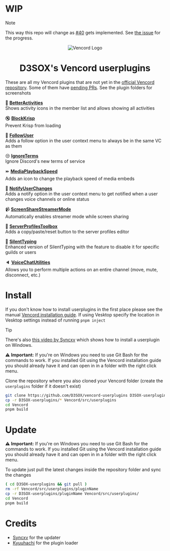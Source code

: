 # WIP

> [!NOTE]
> This way this repo will change as [#40](https://github.com/D3SOX/vencord-userplugins/issues/40) gets implemented. See [the issue](https://github.com/D3SOX/vencord-userplugins/issues/40) for the progress.

<div align="center">

![Vencord Logo](https://github.com/D3SOX/vencord-userplugins/assets/24937357/f5c06f0e-9d8c-4cca-b990-953d675ec71d)
# D3SOX's Vencord userplugins

</div>

These are all my Vencord plugins that are not yet in the [official Vencord repository](https://vencord.dev/plugins#d3sox). Some of them have [pending PRs](https://github.com/Vendicated/Vencord/pulls/d3sox).
See the plugin folders for screenshots

🎡 [**BetterActivities**](./betterActivities)  
Shows activity icons in the member list and allows showing all activities

🔇 [**BlockKrisp**](./blockKrisp)  
Prevent Krisp from loading

🤝 [**FollowUser**](./followUser)  
Adds a follow option in the user context menu to always be in the same VC as them

😒 [**IgnoreTerms**](./ignoreTerms)  
Ignore Discord's new terms of service

⏩ [**MediaPlaybackSpeed**](./mediaPlaybackSpeed)  
Adds an icon to change the playback speed of media embeds

🔔 [**NotifyUserChanges**](./notifyUserChanges)  
Adds a notify option in the user context menu to get notified when a user changes voice channels or online status

📹 [**ScreenShareStreamerMode**](./screenShareStreamerMode)  
Automatically enables streamer mode while screen sharing

👤 [**ServerProfilesToolbox**](./serverProfilesToolbox)  
Adds a copy/paste/reset button to the server profiles editor

🤫 [**SilentTyping**](./silentTyping)  
Enhanced version of SilentTyping with the feature to disable it for specific guilds or users

🔈 [**VoiceChatUtilities**](./voiceChatUtilities)  
Allows you to perform multiple actions on an entire channel (move, mute, disconnect, etc.)


# Install

If you don't know how to install userplugins in the first place please see the manual [Vencord installation guide](https://docs.vencord.dev/installing/). If using Vesktop specify the location in Vesktop settings instead of running `pnpm inject`

> [!TIP]
> There's also [this video by Syncxv](https://youtu.be/8wexjSo8fNw) which shows how to install a userplugin on Windows.

:warning: **Important:** If you're on Windows you need to use Git Bash for the commands to work. If you installed Git using the Vencord installation guide you should already have it and can open in in a folder with the right click menu.

Clone the repository where you also cloned your Vencord folder (create the `userplugins` folder if it doesn't exist)
```bash
git clone https://github.com/D3SOX/vencord-userplugins D3SOX-userplugins
cp -r D3SOX-userplugins/* Vencord/src/userplugins
cd Vencord
pnpm build
````

# Update

:warning: **Important:** If you're on Windows you need to use Git Bash for the commands to work. If you installed Git using the Vencord installation guide you should already have it and can open in in a folder with the right click menu.

To update just pull the latest changes inside the repository folder and sync the changes
```bash
( cd D3SOX-userplugins && git pull )
rm -rf Vencord/src/userplugins/pluginName
cp -r D3SOX-userplugins/pluginName Vencord/src/userplugins/
cd Vencord
pnpm build
```

# Credits

- [Syncxv](https://github.com/Syncxv) for the updater
- [Kyuuhachi](https://github.com/Kyuuhachi) for the plugin loader
